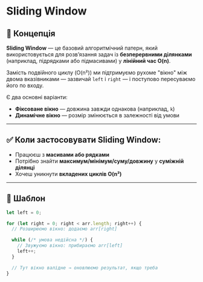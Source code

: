 # Sliding Window

## 🧠 Концепція

**Sliding Window** — це базовий алгоритмічний патерн, який використовується для розв’язання задач із **безперервними ділянками** (наприклад, підрядками або підмасивами) у **лінійний час O(n)**.

Замість подвійного циклу (O(n²)) ми підтримуємо рухоме "вікно" між двома вказівниками — зазвичай `left` і `right` — і поступово пересуваємо його по входу.

Є два основні варіанти:

- **Фіксоване вікно** — довжина завжди однакова (наприклад, `k`)
- **Динамічне вікно** — розмір змінюється в залежності від умови

---

## ✅ Коли застосовувати Sliding Window:

- Працюєш з **масивами або рядками**
- Потрібно знайти **максимум/мінімум/суму/довжину** у **суміжній ділянці**
- Хочеш уникнути **вкладених циклів O(n²)**

---

## 🔧 Шаблон

```ts
let left = 0;

for (let right = 0; right < arr.length; right++) {
  // Розширюємо вікно: додаємо arr[right]

  while (/* умова недійсна */) {
    // Звужуємо вікно: прибираємо arr[left]
    left++;
  }

  // Тут вікно валідне → оновлюємо результат, якщо треба
}
```
